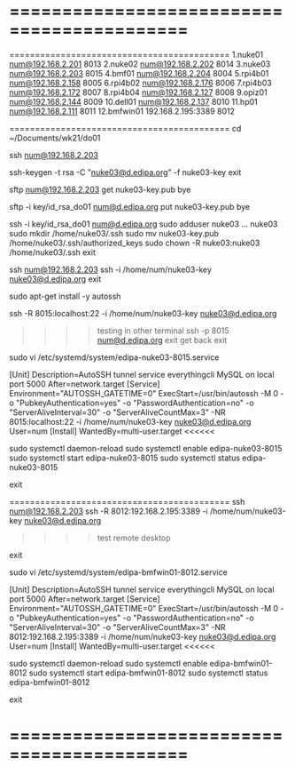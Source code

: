 ===========================================
===========================================
===========================================
1.nuke01	num@192.168.2.201	8013
2.nuke02	num@192.168.2.202	8014
3.nuke03	num@192.168.2.203	8015
4.bmf01		num@192.168.2.204	8004
5.rpi4b01	num@192.168.2.158	8005
6.rpi4b02	num@192.168.2.176	8006
7.rpi4b03	num@192.168.2.172	8007
8.rpi4b04	num@192.168.2.127	8008
9.opiz01	num@192.168.2.144	8009
10.dell01	num@192.168.2.137	8010
11.hp01		num@192.168.2.111	8011
12.bmfwin01	192.168.2.195:3389	8012

===========================================
cd ~/Documents/wk21/do01

ssh num@192.168.2.203

ssh-keygen -t rsa -C "nuke03@d.edipa.org" -f nuke03-key
exit

sftp num@192.168.2.203
get nuke03-key.pub
bye

sftp -i key/id_rsa_do01 num@d.edipa.org
put nuke03-key.pub
bye

ssh -i key/id_rsa_do01 num@d.edipa.org
sudo adduser nuke03
... nuke03
sudo mkdir /home/nuke03/.ssh
sudo mv nuke03-key.pub /home/nuke03/.ssh/authorized_keys
sudo chown -R nuke03:nuke03 /home/nuke03/.ssh
exit

ssh num@192.168.2.203
ssh -i /home/num/nuke03-key nuke03@d.edipa.org
exit

sudo apt-get install -y autossh

ssh -R 8015:localhost:22 -i /home/num/nuke03-key nuke03@d.edipa.org

>>>> testing in other terminal
ssh -p 8015 num@d.edipa.org
exit
>>>> get back
exit

sudo vi /etc/systemd/system/edipa-nuke03-8015.service
>>>>>>
[Unit]
Description=AutoSSH tunnel service everythingcli MySQL on local port 5000
After=network.target
[Service]
Environment="AUTOSSH_GATETIME=0"
ExecStart=/usr/bin/autossh -M 0 -o "PubkeyAuthentication=yes" -o "PasswordAuthentication=no" -o "ServerAliveInterval=30" -o "ServerAliveCountMax=3" -NR 8015:localhost:22 -i /home/num/nuke03-key nuke03@d.edipa.org
User=num
[Install]
WantedBy=multi-user.target
<<<<<<

sudo systemctl daemon-reload
sudo systemctl enable edipa-nuke03-8015
sudo systemctl start edipa-nuke03-8015
sudo systemctl status edipa-nuke03-8015

exit


===========================================
ssh num@192.168.2.203
ssh -R 8012:192.168.2.195:3389 -i /home/num/nuke03-key nuke03@d.edipa.org

>>>> test remote desktop

exit

sudo vi /etc/systemd/system/edipa-bmfwin01-8012.service
>>>>>>
[Unit]
Description=AutoSSH tunnel service everythingcli MySQL on local port 5000
After=network.target
[Service]
Environment="AUTOSSH_GATETIME=0"
ExecStart=/usr/bin/autossh -M 0 -o "PubkeyAuthentication=yes" -o "PasswordAuthentication=no" -o "ServerAliveInterval=30" -o "ServerAliveCountMax=3" -NR 8012:192.168.2.195:3389 -i /home/num/nuke03-key nuke03@d.edipa.org
User=num
[Install]
WantedBy=multi-user.target
<<<<<<

sudo systemctl daemon-reload
sudo systemctl enable edipa-bmfwin01-8012
sudo systemctl start edipa-bmfwin01-8012
sudo systemctl status edipa-bmfwin01-8012

exit

===========================================
===========================================
